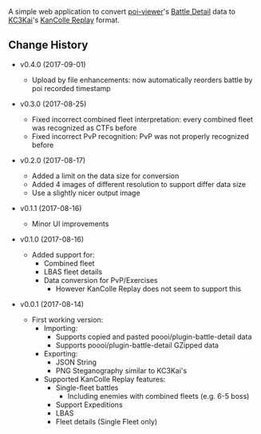 A simple web application to convert [poi-viewer](https://github.com/poooi/poi)'s
[Battle Detail](https://github.com/poooi/plugin-battle-detail) data
to [KC3Kai](https://github.com/KC3Kai/KC3Kai)'s
[KanColle Replay](https://github.com/KC3Kai/kancolle-replay) format.


## Change History
- v0.4.0 (2017-09-01)
    - Upload by file enhancements: now automatically reorders battle by poi recorded timestamp

- v0.3.0 (2017-08-25)
    - Fixed incorrect combined fleet interpretation: every combined fleet was recognized as CTFs before
    - Fixed incorrect PvP recognition: PvP was not properly recognized before

- v0.2.0 (2017-08-17)
    - Added a limit on the data size for conversion
    - Added 4 images of different resolution to support differ data size
    - Use a slightly nicer output image

- v0.1.1 (2017-08-16)
    - Minor UI improvements

- v0.1.0 (2017-08-16)
    - Added support for:
        - Combined fleet
        - LBAS fleet details
        - Data conversion for PvP/Exercises
            - However KanColle Replay does not seem to support this

- v0.0.1 (2017-08-14)
    - First working version:
        - Importing:
            - Supports copied and pasted poooi/plugin-battle-detail data
            - Supports poooi/plugin-battle-detail GZipped data
        - Exporting:
            - JSON String
            - PNG Steganography similar to KC3Kai's
        - Supported KanColle Replay features:
            - Single-fleet battles
                - Including enemies with combined fleets (e.g. 6-5 boss)
            - Support Expeditions
            - LBAS
            - Fleet details (Single Fleet only)
